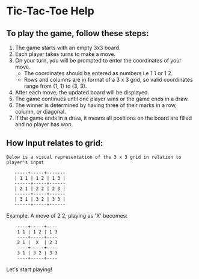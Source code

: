 # Tic-Tac-Toe Help

## To play the game, follow these steps:

1. The game starts with an empty 3x3 board.
2. Each player takes turns to make a move.
3. On your turn, you will be prompted to enter the coordinates of your move.
    - The coordinates should be entered as numbers i.e 1 1 or 1 2.
    - Rows and columns are in format of a 3 x 3 grid, so valid coordinates range from (1, 1) to (3, 3).
4. After each move, the updated board will be displayed.
5. The game continues until one player wins or the game ends in a draw.
6. The winner is determined by having three of their marks in a row, column, or diagonal.
7. If the game ends in a draw, it means all positions on the board are filled and no player has won.

## How input relates to grid:


`Below is a visual representation of the 3 x 3 grid in relation to player's input`
    
       -----+-----+-------
       | 1 1 | 1 2 | 1 3 |
       ------+-----+------
       | 2 1 | 2 2 | 2 3 |
       ------+-----+------
       | 3 1 | 3 2 | 3 3 |
       ------+-----+------

Example: A move of 2 2, playing as 'X' becomes:

        ----+-----+----
        1 1 | 1 2 | 1 3 
        ----+-----+----
        2 1 |  X  | 2 3 
        ----+-----+----
        3 1 | 3 2 | 3 3
        ----+-----+---- 
    


Let's start playing!
